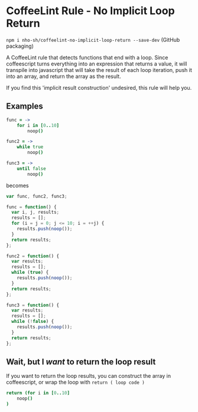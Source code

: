 # CoffeeLint Rule - No Implicit Loop Return

`npm i nho-sh/coffeelint-no-implicit-loop-return --save-dev` (GitHub packaging)

A CoffeeLint rule that detects functions that end with a loop.
Since coffeescript turns everything into an expression that returns a value,
it will transpile into javascript that will take the result of each loop iteration,
push it into an array, and return the array as the result.

If you find this 'implicit result construction' undesired, this rule
will help you.

## Examples

```coffee
func = ->
	for i in [0..10]
		noop()

func2 = ->
	while true
		noop()

func3 = ->
	until false
		noop()
```

becomes

```js
var func, func2, func3;

func = function() {
  var i, j, results;
  results = [];
  for (i = j = 0; j <= 10; i = ++j) {
    results.push(noop());
  }
  return results;
};

func2 = function() {
  var results;
  results = [];
  while (true) {
    results.push(noop());
  }
  return results;
};

func3 = function() {
  var results;
  results = [];
  while (!false) {
    results.push(noop());
  }
  return results;
};
```

## Wait, but I *want* to return the loop result

If you want to return the loop results, you can construct the array in coffeescript,
or wrap the loop with `return ( loop code )`

```coffee
return (for i in [0..10]
	noop()
)
```

